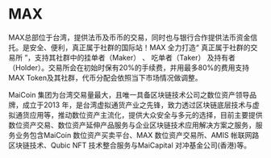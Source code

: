# MAX

MAX总部位于台湾，提供法币及币币的交易，同时也与银行合作提供法币资金信托。是安全、便利，真正属于社群的国际站！MAX 全力打造“ 真正属于社群的交易所 ”，支持其社群中的挂单者（Maker） 、 吃单者（Taker） 及持有者（Holder）。交易所会在初始时保有20%的手续费，并用最多80%的费用支持 MAX Token及其社群，代币分配会依照当下市场情况做调整。

MaiCoin 集团为台湾交易量最大，且唯一具备区块链技术公司之数位资产领导品牌，成立于2013 年，是台湾虚拟通货产业之先锋，致力透过区块链底层技术与虚拟通货应用等，推动数位资产主流化，提供大众安全与多元的选择，目前主要提供数位资产交易、数位资产延伸产品服务与企业区块链技术应用解决方案之服务，服务业务包含MaiCoin 数位资产买卖平台、MAX 数位资产交易所、AMIS 帐联网路区块链技术、Qubic NFT 技术整合服务与MaiCapital 对冲基金公司(香港)等。
